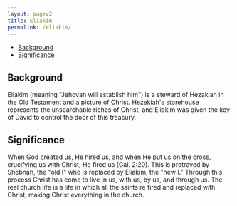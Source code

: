 ```yaml
---
layout: pagev2
title: Eliakim
permalink: /eliakim/
---
```

- [Background](#background)
- [Significance](#significance)

## Background

Eliakim (meaning "Jehovah will establish him") is a steward of Hezakiah in the Old Testament and a picture of Christ. Hezekiah's storehouse represents the unsearchable riches of Christ, and Eliakim was given the key of David to control the door of this treasury.

## Significance

When God created us, He hired us, and when He put us on the cross, crucifying us with Christ, He fired us (Gal. 2:20). This is protrayed by Shebnah, the "old I" who is replaced by Eliakim, the "new I." Through this process Christ has come to live in us, with us, by us, and through us. The real church life is a life in which all the saints re fired and replaced with Christ, making Christ everything in the church.

